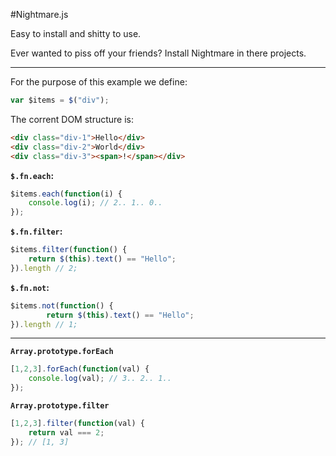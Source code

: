 #Nightmare.js

Easy to install and shitty to use.

Ever wanted to piss off your friends? Install Nightmare in there projects.

--------
For the purpose of this example we define:
```js
var $items = $("div");
```

The corrent DOM structure is:

```html
<div class="div-1">Hello</div>
<div class="div-2">World</div>
<div class="div-3"><span>!</span></div>
```

**`$.fn.each`:**

```js
$items.each(function(i) {
    console.log(i); // 2.. 1.. 0..
});
```

**`$.fn.filter`:**

```js
$items.filter(function() {
    return $(this).text() == "Hello";
}).length // 2;
```

**`$.fn.not`:**

```js
$items.not(function() {
        return $(this).text() == "Hello";
}).length // 1;
```

---------

**`Array.prototype.forEach`**

```js
[1,2,3].forEach(function(val) {
    console.log(val); // 3.. 2.. 1..
});
```

**`Array.prototype.filter`**

```js
[1,2,3].filter(function(val) {
    return val === 2;
}); // [1, 3]
```
